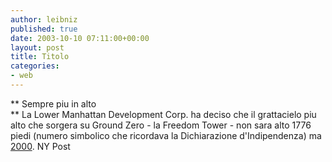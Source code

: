 ```yaml
---
author: leibniz
published: true
date: 2003-10-10 07:11:00+00:00
layout: post
title: Titolo
categories:
- web
---
```


 ** Sempre piu in alto   
** La Lower Manhattan Development Corp. ha deciso che il grattacielo piu alto che sorgera su Ground Zero - la Freedom Tower - non sara alto 1776 piedi (numero simbolico che ricordava la Dichiarazione d'Indipendenza) ma  [ 2000](http://www.nypost.com/news/regionalnews/7783.htm). 
NY Post
